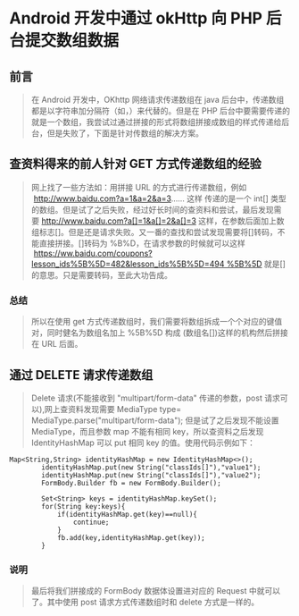 # Android 开发中通过 okHttp 向 PHP 后台提交数组数据
## 前言
 > 在 Android 开发中，OKhttp 网络请求传递数组在 java 后台中，传递数组都是以字符串加分隔符（如，）来代替的。但是在 PHP 后台中要需要传递的就是一个数组，我尝试过通过拼接的形式将数组拼接成数组的样式传递给后台，但是失败了，下面是针对传数组的解决方案。

## 查资料得来的前人针对 GET 方式传递数组的经验

 > 网上找了一些方法如：用拼接 URL 的方式进行传递数组，例如  http://www.baidu.com?a=1&a=2&a=3...... 这样 传递的是一个 int[] 类型的数组。但是试了之后失败，经过好长时间的查资料和尝试，最后发现需要 http://www.baidu.com?a[]=1&a[]=2&a[]=3 这样，在参数后面加上数组标志[]。但是还是请求失败。又一番的查找和尝试发现需要将[]转码，不能直接拼接。[]转码为 %B%D，在请求参数的时候就可以这样  https://ww.baidu.com/coupons?lesson_ids%5B%5D=482&lesson_ids%5B%5D=494 %5B%5D 就是[]的意思。只是需要转码，至此大功告成。

### 总结
> 所以在使用 get 方式传递数组时，我们需要将数组拆成一个个对应的键值对，同时健名为数组名加上 %5B%5D 构成 (数组名[])这样的机构然后拼接在 URL 后面。

## 通过 DELETE 请求传递数组
 > Delete 请求(不能接收到 "multipart/form-data" 传递的参数，post 请求可以),网上查资料发现需要 MediaType type= MediaType.parse("multipart/form-data"); 但是试了之后发现不能设置 MediaType，而且参数 map 不能有相同 key，所以查资料之后发现 IdentityHashMap 可以 put 相同 key 的值。使用代码示例如下：

```
Map<String,String> identityHashMap = new IdentityHashMap<>();
        identityHashMap.put(new String("classIds[]"),"value1");
        identityHashMap.put(new String("classIds[]"),"value2");
        FormBody.Builder fb = new FormBody.Builder();

        Set<String> keys = identityHashMap.keySet();
        for(String key:keys){
            if(identityHashMap.get(key)==null){
                continue;
            }
            fb.add(key,identityHashMap.get(key));
        }
```
### 说明
 > 最后将我们拼接成的 FormBody 数据体设置进对应的 Request 中就可以了。其中使用 post 请求方式传递数组时和 delete 方式是一样的。